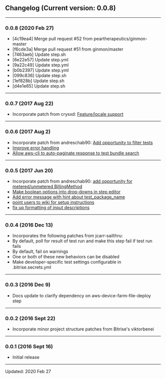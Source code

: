 ## Changelog (Current version: 0.0.8)

-----------------

### 0.0.8 (2020 Feb 27)

* [4c19ea4] Merge pull request #52 from peartherapeutics/ginmon-master
* [f6cde3a] Merge pull request #51 from ginmon/master
* [7463aeb] Update step.sh
* [6e22e57] Update step.yml
* [9a22c49] Update step.yml
* [b0b2397] Update step.yml
* [099c836] Update step.sh
* [1ef828b] Update step.sh
* [d4e1e65] Update step.sh

-----------------

### 0.0.7 (2017 Aug 22)

* Incorporate patch from crysxd: [Feature/locale support](https://github.com/peartherapeutics/bitrise-aws-device-farm-runner/pull/44)

-----------------

### 0.0.6 (2017 Aug 2)

* Incorporate patch from andreschab90: [Add opportunity to filter tests](https://github.com/peartherapeutics/bitrise-aws-device-farm-runner/pull/40)
* [Improve error handling](https://github.com/peartherapeutics/bitrise-aws-device-farm-runner/pull/41)
* [Allow aws-cli to auto-paginate response to test bundle search](https://github.com/peartherapeutics/bitrise-aws-device-farm-runner/pull/42)

-----------------

### 0.0.5 (2017 Jun 20)

* Incorporate patch from andreschab90: [add opportunity for metered/unmetered BillingMethod](https://github.com/peartherapeutics/bitrise-aws-device-farm-runner/pull/26)
* [Make boolean options into drop-downs in step editor](https://github.com/peartherapeutics/bitrise-aws-device-farm-runner/pull/29)
* [Add error message with hint about test_package_name](https://github.com/peartherapeutics/bitrise-aws-device-farm-runner/pull/30)
* [point users to wiki for setup instructions](https://github.com/peartherapeutics/bitrise-aws-device-farm-runner/pull/31)
* [fix up formatting of input descriptions](https://github.com/peartherapeutics/bitrise-aws-device-farm-runner/pull/32)

-----------------

### 0.0.4 (2016 Dec 13)

* Incorporates the following patches from jcarr-sailthru:
* By default, poll for result of test run and make this step fail if test run fails
* By default, fail on warnings
* One or both of these new behaviors can be disabled
* Make developer-specific test settings configurable in .bitrise.secrets.yml

-----------------

### 0.0.3 (2016 Dec 9)

* Docs update to clarify dependency on aws-device-farm-file-deploy step

-----------------

### 0.0.2 (2016 Sept 22)

* Incorporate minor project structure patches from Bitrise's viktorbenei

-----------------

### 0.0.1 (2016 Sept 16)

* Initial release

-----------------

Updated: 2020 Feb 27